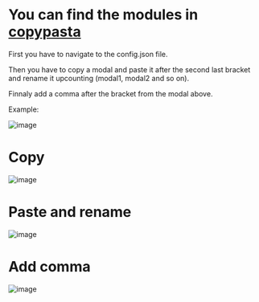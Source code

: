 # You can find the modules in [copypasta](https://github.com/PlayboyPrime/ModalMod/tree/main/copypasta)

First you have to navigate to the config.json file.

Then you have to copy a modal and paste it after the second last bracket and rename it upcounting (modal1, modal2 and so on).

Finnaly add a comma after the bracket from the modal above.

Example:

![image](https://user-images.githubusercontent.com/55946112/163071969-09036a4b-200b-4861-95ce-afe4fe3bd475.png)

# Copy
![image](https://user-images.githubusercontent.com/55946112/163071996-ea7ecc46-2100-447f-a638-72bb0bcf361d.png)

# Paste and rename
![image](https://user-images.githubusercontent.com/55946112/163072032-4515be8b-9f0a-4a77-be16-9cecb5878489.png)

# Add comma
![image](https://user-images.githubusercontent.com/55946112/163072049-7672d363-4efb-4c0f-bd41-c3d844d60a72.png)
